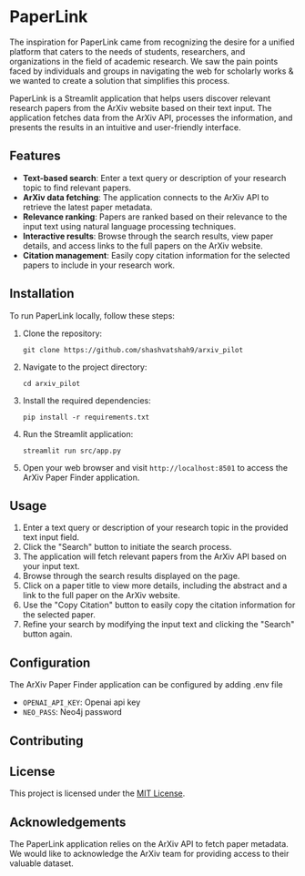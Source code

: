 # PaperLink

The inspiration for PaperLink came from recognizing the desire for a unified platform that caters to the needs of students, researchers, and organizations in the field of academic research. We saw the pain points faced by individuals and groups in navigating the web for scholarly works & we wanted to create a solution that simplifies this process.

PaperLink is a Streamlit application that helps users discover relevant research papers from the ArXiv website based on their text input. The application fetches data from the ArXiv API, processes the information, and presents the results in an intuitive and user-friendly interface.

## Features

- **Text-based search**: Enter a text query or description of your research topic to find relevant papers.
- **ArXiv data fetching**: The application connects to the ArXiv API to retrieve the latest paper metadata.
- **Relevance ranking**: Papers are ranked based on their relevance to the input text using natural language processing techniques.
- **Interactive results**: Browse through the search results, view paper details, and access links to the full papers on the ArXiv website.
- **Citation management**: Easily copy citation information for the selected papers to include in your research work.

## Installation

To run PaperLink locally, follow these steps:

1. Clone the repository:

   ```
   git clone https://github.com/shashvatshah9/arxiv_pilot
   ```

2. Navigate to the project directory:

   ```
   cd arxiv_pilot
   ```

3. Install the required dependencies:

   ```
   pip install -r requirements.txt
   ```

4. Run the Streamlit application:

   ```
   streamlit run src/app.py
   ```

5. Open your web browser and visit `http://localhost:8501` to access the ArXiv Paper Finder application.

## Usage

1. Enter a text query or description of your research topic in the provided text input field.
2. Click the "Search" button to initiate the search process.
3. The application will fetch relevant papers from the ArXiv API based on your input text.
4. Browse through the search results displayed on the page.
5. Click on a paper title to view more details, including the abstract and a link to the full paper on the ArXiv website.
6. Use the "Copy Citation" button to easily copy the citation information for the selected paper.
7. Refine your search by modifying the input text and clicking the "Search" button again.

## Configuration

The ArXiv Paper Finder application can be configured by adding .env file

- `OPENAI_API_KEY`: Openai api key
- `NEO_PASS`: Neo4j password

## Contributing


## License

This project is licensed under the [MIT License](LICENSE).

## Acknowledgements

The PaperLink application relies on the ArXiv API to fetch paper metadata. We would like to acknowledge the ArXiv team for providing access to their valuable dataset.

